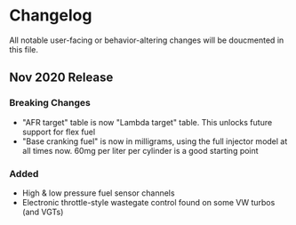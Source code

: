 # Changelog

All notable user-facing or behavior-altering changes will be doucmented in this file.

## Nov 2020 Release

### Breaking Changes
 -   "AFR target" table is now "Lambda target" table.  This unlocks future support for flex fuel
 -   "Base cranking fuel" is now in milligrams, using the full injector model at all times now.  60mg per liter per cylinder is a good starting point

### Added
 -   High & low pressure fuel sensor channels
 -   Electronic throttle-style wastegate control found on some VW turbos (and VGTs)
